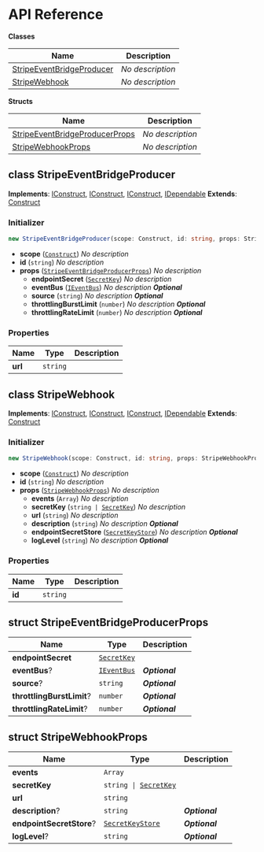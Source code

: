 # API Reference

**Classes**

Name|Description
----|-----------
[StripeEventBridgeProducer](#cloudcomponents-cdk-stripe-webhook-stripeeventbridgeproducer)|*No description*
[StripeWebhook](#cloudcomponents-cdk-stripe-webhook-stripewebhook)|*No description*


**Structs**

Name|Description
----|-----------
[StripeEventBridgeProducerProps](#cloudcomponents-cdk-stripe-webhook-stripeeventbridgeproducerprops)|*No description*
[StripeWebhookProps](#cloudcomponents-cdk-stripe-webhook-stripewebhookprops)|*No description*



## class StripeEventBridgeProducer  <a id="cloudcomponents-cdk-stripe-webhook-stripeeventbridgeproducer"></a>



__Implements__: [IConstruct](#constructs-iconstruct), [IConstruct](#aws-cdk-core-iconstruct), [IConstruct](#constructs-iconstruct), [IDependable](#aws-cdk-core-idependable)
__Extends__: [Construct](#aws-cdk-core-construct)

### Initializer




```ts
new StripeEventBridgeProducer(scope: Construct, id: string, props: StripeEventBridgeProducerProps)
```

* **scope** (<code>[Construct](#aws-cdk-core-construct)</code>)  *No description*
* **id** (<code>string</code>)  *No description*
* **props** (<code>[StripeEventBridgeProducerProps](#cloudcomponents-cdk-stripe-webhook-stripeeventbridgeproducerprops)</code>)  *No description*
  * **endpointSecret** (<code>[SecretKey](#cloudcomponents-cdk-secret-key-secretkey)</code>)  *No description* 
  * **eventBus** (<code>[IEventBus](#aws-cdk-aws-events-ieventbus)</code>)  *No description* __*Optional*__
  * **source** (<code>string</code>)  *No description* __*Optional*__
  * **throttlingBurstLimit** (<code>number</code>)  *No description* __*Optional*__
  * **throttlingRateLimit** (<code>number</code>)  *No description* __*Optional*__



### Properties


Name | Type | Description 
-----|------|-------------
**url** | <code>string</code> | <span></span>



## class StripeWebhook  <a id="cloudcomponents-cdk-stripe-webhook-stripewebhook"></a>



__Implements__: [IConstruct](#constructs-iconstruct), [IConstruct](#aws-cdk-core-iconstruct), [IConstruct](#constructs-iconstruct), [IDependable](#aws-cdk-core-idependable)
__Extends__: [Construct](#aws-cdk-core-construct)

### Initializer




```ts
new StripeWebhook(scope: Construct, id: string, props: StripeWebhookProps)
```

* **scope** (<code>[Construct](#aws-cdk-core-construct)</code>)  *No description*
* **id** (<code>string</code>)  *No description*
* **props** (<code>[StripeWebhookProps](#cloudcomponents-cdk-stripe-webhook-stripewebhookprops)</code>)  *No description*
  * **events** (<code>Array<string></code>)  *No description* 
  * **secretKey** (<code>string &#124; [SecretKey](#cloudcomponents-cdk-secret-key-secretkey)</code>)  *No description* 
  * **url** (<code>string</code>)  *No description* 
  * **description** (<code>string</code>)  *No description* __*Optional*__
  * **endpointSecretStore** (<code>[SecretKeyStore](#cloudcomponents-cdk-secret-key-secretkeystore)</code>)  *No description* __*Optional*__
  * **logLevel** (<code>string</code>)  *No description* __*Optional*__



### Properties


Name | Type | Description 
-----|------|-------------
**id** | <code>string</code> | <span></span>



## struct StripeEventBridgeProducerProps  <a id="cloudcomponents-cdk-stripe-webhook-stripeeventbridgeproducerprops"></a>






Name | Type | Description 
-----|------|-------------
**endpointSecret** | <code>[SecretKey](#cloudcomponents-cdk-secret-key-secretkey)</code> | <span></span>
**eventBus**? | <code>[IEventBus](#aws-cdk-aws-events-ieventbus)</code> | __*Optional*__
**source**? | <code>string</code> | __*Optional*__
**throttlingBurstLimit**? | <code>number</code> | __*Optional*__
**throttlingRateLimit**? | <code>number</code> | __*Optional*__



## struct StripeWebhookProps  <a id="cloudcomponents-cdk-stripe-webhook-stripewebhookprops"></a>






Name | Type | Description 
-----|------|-------------
**events** | <code>Array<string></code> | <span></span>
**secretKey** | <code>string &#124; [SecretKey](#cloudcomponents-cdk-secret-key-secretkey)</code> | <span></span>
**url** | <code>string</code> | <span></span>
**description**? | <code>string</code> | __*Optional*__
**endpointSecretStore**? | <code>[SecretKeyStore](#cloudcomponents-cdk-secret-key-secretkeystore)</code> | __*Optional*__
**logLevel**? | <code>string</code> | __*Optional*__



